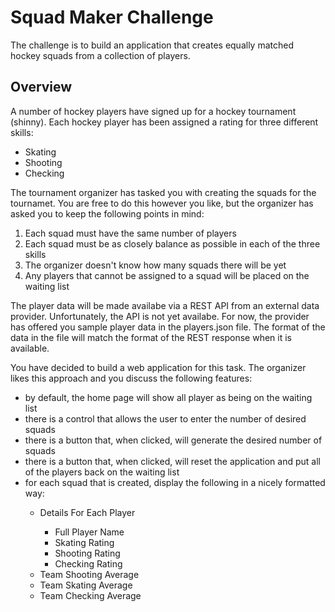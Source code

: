 <h1>Squad Maker Challenge</h1>

<p>The challenge is to build an application that creates equally matched hockey squads from a collection of players.</p>

<h2>Overview</h2>

<p>A number of hockey players have signed up for a hockey tournament (shinny). Each hockey player has been assigned a rating for three different skills:
<ul>
	<li>Skating</li>
	<li>Shooting</li>
	<li>Checking</li>
</ul>
</p>

<p>The tournament organizer has tasked you with creating the squads for the tournamet. You are free to do this however you like, but the organizer has asked you to keep the following points in mind:<p>
<ol>
	<li>Each squad must have the same number of players</li>
	<li>Each squad must be as closely balance as possible in each of the three skills</li>
	<li>The organizer doesn't know how many squads there will be yet</li>
	<li>Any players that cannot be assigned to a squad will be placed on the waiting list</li>
</ol>

<p>
	The player data will be made availabe via a REST API from an external data provider. Unfortunately, the API is not yet availabe. For now, the provider has offered you sample player data in the players.json file. The format of the data in the file will match the format of the REST response when it is available.  
</p>

<p>
	You have decided to build a web application for this task. The organizer likes this approach and you discuss the following features: 
	<ul>
		<li>by default, the home page will show all player as being on the waiting list</li>
		<li>there is a control that allows the user to enter the number of desired squads</li>
		<li>there is a button that, when clicked, will generate the desired number of squads</li>
		<li>there is a button that, when clicked, will reset the application and put all of the players back on the waiting list</li>
		<li>for each squad that is created, display the following in a nicely formatted way:</li>
			<ul>
				<li>Details For Each Player</li>
				<ul>
					<li>Full Player Name</li>
					<li>Skating Rating</li>
					<li>Shooting Rating</li>
					<li>Checking Rating</li>
				</ul>
				<li>Team Shooting Average</li>
				<li>Team Skating Average</li>
				<li>Team Checking Average</li>
			</ul>
		</ul>
	</p>
 





